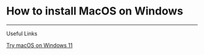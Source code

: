 # How to install MacOS on Windows

***

Useful Links

[Try macOS on Windows 11](https://www.youtube.com/watch?v=fcf0NIFsoo0)
